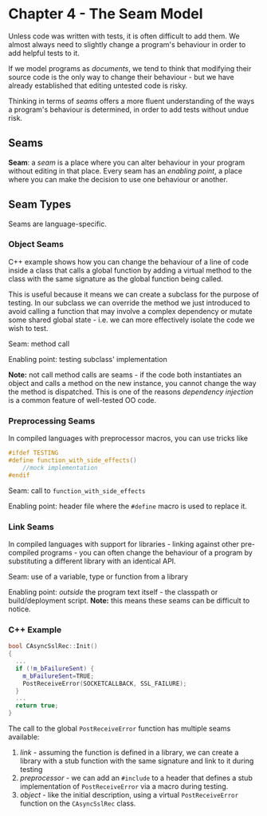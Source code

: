 # Chapter 4 - The Seam Model

Unless code was written with tests, it is often difficult to add them. We almost
always need to slightly change a program's behaviour in order to add helpful
tests to it.

If we model programs as _documents_, we tend to think that modifying their
source code is the only way to change their behaviour - but we have already
established that editing untested code is risky.

Thinking in terms of _seams_ offers a more fluent understanding of the ways a
program's behaviour is determined, in order to add tests without undue risk.

## Seams

**Seam**: a _seam_ is a place where you can alter behaviour in your program
without editing in that place. Every seam has an _enabling point_, a place where
you can make the decision to use one behaviour or another.

## Seam Types

Seams are language-specific.

### Object Seams

C++ example shows how you can change the behaviour of a line of code inside a
class that calls a global function by adding a virtual method to the class with
the same signature as the global function being called.

This is useful because it means we can create a subclass for the purpose of
testing. In our subclass we can  override the method we just introduced to
avoid calling a function that may involve a complex dependency or mutate some
shared global state - i.e. we can more effectively isolate the code we wish to
test.

Seam: method call

Enabling point: testing subclass' implementation

**Note:** not call method calls are seams - if the code both instantiates an
object and calls a method on the new instance, you cannot change the way
the method is dispatched. This is one of the reasons _dependency injection_ is a
common feature of well-tested OO code.

### Preprocessing Seams

In compiled languages with preprocessor macros, you can use tricks like 

```C++
#ifdef TESTING
#define function_with_side_effects()
	//mock implementation
#endif
```

Seam: call to `function_with_side_effects`

Enabling point: header file where the `#define` macro is used to replace it.

### Link Seams

In compiled languages with support for libraries - linking against other
pre-compiled programs - you can often change the behaviour of a program by
substituting a different library with an identical API.

Seam: use of a variable, type or function from a library

Enabling point: _outside_ the program text itself - the classpath or
build/deployment script. **Note:** this means these seams can be difficult to
notice.

### C++ Example

```C++
bool CAsyncSslRec::Init()
{
  ...
  if (!m_bFailureSent) {
    m_bFailureSent=TRUE;
    PostReceiveError(SOCKETCALLBACK, SSL_FAILURE);
  }
  ...
  return true;
}
```

The call to the global `PostReceiveError` function has multiple seams available:
1. _link_ - assuming the function is defined in a library, we can create
  a library with a stub function with the same signature and link to it during
  testing
1. _preprocessor_ - we can add an `#include` to a header that defines
  a stub implementation of `PostReceiveError` via a macro during testing.
1. _object_ - like the initial description, using a virtual `PostReceiveError`
  function on the `CAsyncSslRec` class.
